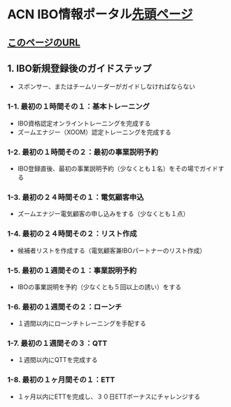 # ACN IBO情報ポータル[先頭ページ](https://faq.acn.jp.net)
## [このページのURL](11_NEW_JP.MD)

## 1. IBO新規登録後のガイドステップ
* スポンサー、またはチームリーダーがガイドしなければならない

### 1-1. 最初の１時間その１：基本トレーニング
* IBO資格認定オンライントレーニングを完成する
* ズームエナジー（XOOM）認定トレーニングを完成する

### 1-2. 最初の１時間その２：最初の事業説明予約
* IBO登録直後、最初の事業説明予約（少なくとも１名）をその場でガイドする

### 1-3. 最初の２４時間その１：電気顧客申込
* ズームエナジー電気顧客の申し込みをする（少なくとも１点）

### 1-4. 最初の２４時間その２：リスト作成
* 候補者リストを作成する（電気顧客兼IBOパートナーのリスト作成）

### 1-5. 最初の１週間その１：事業説明予約
* IBOの事業説明を予約（少なくとも５回以上の誘い）をする

### 1-6. 最初の１週間その２：ローンチ
* １週間以内にローンチトレーニングを手配する

### 1-7. 最初の１週間その３：QTT
* １週間以内にQTTを完成する

### 1-8. 最初の１ヶ月間その１：ETT
* １ヶ月以内にETTを完成し、３０日ETTボーナスにチャレンジする